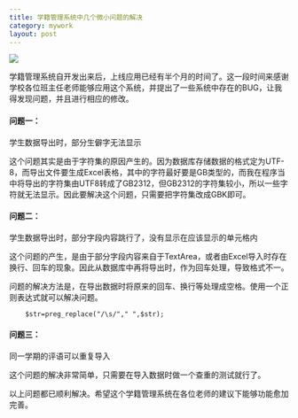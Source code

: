```yaml
---
title: 学籍管理系统中几个微小问题的解决
category: mywork
layout: post
---
```


<img src='http://cloudpen-image.u.qiniudn.com/xjtl.png'  />

学籍管理系统自开发出来后，上线应用已经有半个月的时间了。这一段时间来感谢学校各位班主任老师能够应用这个系统，并提出了一些系统中存在的BUG，让我得发现问题，并且进行相应的修改。

#### 问题一：

学生数据导出时，部分生僻字无法显示

这个问题其实是由于字符集的原因产生的。因为数据库存储数据的格式定为UTF-8，而导出文件要生成Excel表格，其中的字符最好要是GB类型的，而我在程序当中将导出的字符集由UTF8转成了GB2312，但GB2312的字符集较小，所以一些字符就无法显示。因此要解决这个问题，只需要把字符集改成GBK即可。

#### 问题二：

学生数据导出时，部分字段内容跳行了，没有显示在应该显示的单元格内

这个问题的产生，是由于部分字段内容来自于TextArea，或者由Excel导入时存在换行、回车的现象。因此从数据库中再将导出时，作为回车处理，导致格式不一。

问题的解决方法是，在导出数据时将原来的回车、换行等处理成空格。使用一个正则表达式就可以解决问题。

        $str=preg_replace("/\s/"," ",$str); 

#### 问题三：

同一学期的评语可以重复导入

这个问题的解决非常简单，只需要在导入数据时做一个查重的测试就行了。

以上问题都已顺利解决。希望这个学籍管理系统在各位老师的建议下能够功能愈加完善。